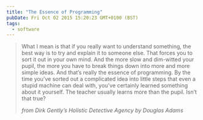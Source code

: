 ```yaml
---
title: "The Essence of Programming"
pubDate: Fri Oct 02 2015 15:20:23 GMT+0100 (BST)
tags:
  - software
---
```


<blockquote><p>What I mean is that if you really want to understand something, the best way is to try and explain it to someone else. That forces you to sort it out in your own mind. And the more slow and dim-witted your pupil, the more you have to break things down into more and more simple ideas. And that&#x2019;s really the essence of programming. By the time you&#x2019;ve sorted out a complicated idea into little steps that even a stupid machine can deal with, you&#x2019;ve certainly learned something about it yourself. The teacher usually learns more than the pupil. Isn&#x2019;t that true?</p><cite><span class="byline lower">from</span> Dirk Gently&#x2019;s Holistic Detective Agency <span class="byline lower">by</span> Douglas&#xA0;Adams</cite></blockquote>
